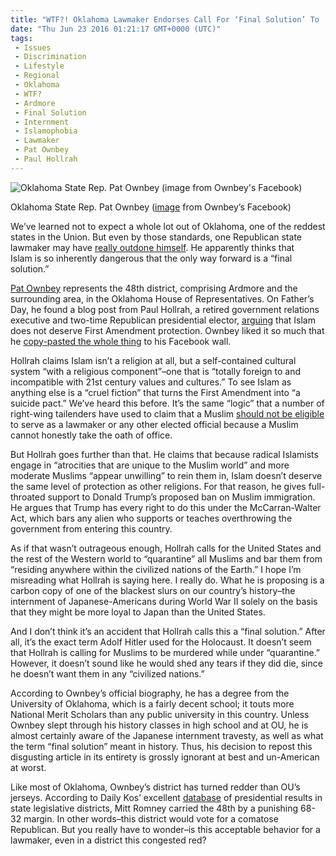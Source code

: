 ```yaml
---
title: "WTF?! Oklahoma Lawmaker Endorses Call For ‘Final Solution’ To ‘Radical Islam’"
date: "Thu Jun 23 2016 01:21:17 GMT+0000 (UTC)"
tags: 
 - Issues
 - Discrimination
 - Lifestyle
 - Regional
 - Oklahoma
 - WTF?
 - Ardmore
 - Final Solution
 - Internment
 - Islamophobia
 - Lawmaker
 - Pat Ownbey
 - Paul Hollrah
---
```

<p><!--OffDef--></p><p><!--Ads1--></p><div id="attachment_138711" style="width: 610px" class="wp-caption aligncenter"><img class="size-large wp-image-138711" src="//i1.wp.com/cdn.liberalamerica.org/wp-content/uploads/2016/06/Pat-Ownbey-600x450.jpg?resize=600%2C450" alt="Oklahoma State Rep. Pat Ownbey (image from Ownbey&apos;s Facebook)" srcset="//cdn.liberalamerica.org/wp-content/uploads/2016/06/Pat-Ownbey.jpg 600w, //cdn.liberalamerica.org/wp-content/uploads/2016/06/Pat-Ownbey.jpg 64w, //cdn.liberalamerica.org/wp-content/uploads/2016/06/Pat-Ownbey.jpg 350w, //cdn.liberalamerica.org/wp-content/uploads/2016/06/Pat-Ownbey.jpg 768w, //cdn.liberalamerica.org/wp-content/uploads/2016/06/Pat-Ownbey.jpg 795w, //cdn.liberalamerica.org/wp-content/uploads/2016/06/Pat-Ownbey.jpg 960w" sizes="(max-width: 600px) 100vw, 600px" data-recalc-dims="1">
<p class="wp-caption-text">Oklahoma State Rep. Pat Ownbey (<a href="https://www.facebook.com/photo.php?fbid=10205031940541372&amp;set=a.1178375622730.2025973.1328335694&amp;type=3&amp;permPage=1" onclick="__gaTracker(&apos;send&apos;, &apos;event&apos;, &apos;outbound-article&apos;, &apos;https://www.facebook.com/photo.php?fbid=10205031940541372&amp;set=a.1178375622730.2025973.1328335694&amp;type=3&amp;permPage=1&apos;, &apos;image&apos;);">image</a> from Ownbey&#x2019;s Facebook)</p>
</div><p>We&#x2019;ve learned not to expect a whole lot out of Oklahoma, one of the reddest states in the Union. But even by those standards, one Republican state lawmaker may have <a href="http://thinkprogress.org/politics/2016/06/21/3790697/oklahoma-lawmaker-islam-final-solution/" onclick="__gaTracker(&apos;send&apos;, &apos;event&apos;, &apos;outbound-article&apos;, &apos;http://thinkprogress.org/politics/2016/06/21/3790697/oklahoma-lawmaker-islam-final-solution/&apos;, &apos;really outdone himself&apos;);">really outdone himself</a>. He apparently thinks that Islam&#xA0;is so inherently dangerous that the only way forward is a &#x201C;final solution.&#x201D;</p><p><a href="http://www.okhouse.gov/District.aspx?District=48" onclick="__gaTracker(&apos;send&apos;, &apos;event&apos;, &apos;outbound-article&apos;, &apos;http://www.okhouse.gov/District.aspx?District=48&apos;, &apos;Pat Ownbey&apos;);">Pat Ownbey</a> represents the 48th district, comprising Ardmore and the surrounding area, in the Oklahoma House of Representatives. On Father&#x2019;s Day, he found a blog post from Paul Hollrah, a retired government relations executive and two-time Republican presidential elector, <a href="http://www.orderofephors.com/?p=2350" onclick="__gaTracker(&apos;send&apos;, &apos;event&apos;, &apos;outbound-article&apos;, &apos;http://www.orderofephors.com/?p=2350&apos;, &apos;arguing&apos;);">arguing</a> that Islam does not deserve First Amendment protection. Ownbey liked it so much that he <a href="https://www.facebook.com/pat.ownbey/posts/10206644960185855" onclick="__gaTracker(&apos;send&apos;, &apos;event&apos;, &apos;outbound-article&apos;, &apos;https://www.facebook.com/pat.ownbey/posts/10206644960185855&apos;, &apos;copy-pasted the whole thing&apos;);">copy-pasted the whole thing</a> to his Facebook wall.</p><p>Hollrah claims&#xA0;Islam isn&#x2019;t a religion at all, but a self-contained cultural system &#x201C;with a religious component&#x201D;&#x2013;one that is &#x201C;totally foreign to and incompatible with 21st century values and cultures.&#x201D; To see Islam as anything else is a &#x201C;cruel fiction&#x201D; that turns the First Amendment into &#x201C;a suicide pact.&#x201D;&#xA0;We&#x2019;ve heard this before. It&#x2019;s the same &#x201C;logic&#x201D; that a number of right-wing tailenders have used to claim that&#xA0;a Muslim <a href="http://www.liberalamerica.org/2015/02/24/larry-klayman-thinks-obama-cant-honestly-take-oath-of-office-because-hes-a-muslim/">should not be eligible</a> to serve as a lawmaker or any other elected official because a Muslim cannot honestly take the oath of office.</p><p>But Hollrah goes further than that. He claims that because radical Islamists engage in &#x201C;atrocities that are unique to the Muslim world&#x201D; and more moderate Muslims &#x201C;appear unwilling&#x201D; to rein them in, Islam doesn&#x2019;t deserve the same level of protection as other religions. For that reason, he gives full-throated support to Donald Trump&#x2019;s proposed ban on Muslim immigration. He argues that Trump has every right to do this under the McCarran-Walter Act, which bars any alien who supports or teaches overthrowing the government from entering this country.</p><p>As if that wasn&#x2019;t outrageous enough, Hollrah calls for the United States and the rest of the Western world to&#xA0;&#x201C;quarantine&#x201D; all Muslims and bar them from &#x201C;residing anywhere within the civilized nations of the Earth.&#x201D;&#xA0;I hope I&#x2019;m misreading what Hollrah is saying here. I really do. What he is proposing is a carbon copy of one of the&#xA0;blackest slurs&#xA0;on our country&#x2019;s history&#x2013;the internment of Japanese-Americans during World War II solely on the basis that they might be more loyal to Japan than the United States.</p><p>And I don&#x2019;t think it&#x2019;s an accident that Hollrah calls this a &#x201C;final solution.&#x201D; After all, it&#x2019;s the exact term Adolf Hitler used for the Holocaust. It doesn&#x2019;t seem that Hollrah is calling for Muslims to be murdered while under &#x201C;quarantine.&#x201D; However, it doesn&#x2019;t sound like he would shed any tears if they did die, since he doesn&#x2019;t want them in any &#x201C;civilized nations.&#x201D;</p><p>According to Ownbey&#x2019;s&#xA0;official biography, he has a degree from the University of Oklahoma, which is a fairly decent school; it touts more National Merit Scholars than any public university in this country.&#xA0;Unless Ownbey slept through his history classes in high school and at OU, he is almost certainly aware of the Japanese internment travesty, as well as what the term &#x201C;final solution&#x201D; meant in history. Thus, his decision to repost this disgusting article in its entirety is grossly ignorant at best and un-American at worst.</p><p><!--Ads2--></p><p>Like most of Oklahoma, Ownbey&#x2019;s district has turned&#xA0;redder than OU&#x2019;s jerseys. According to Daily Kos&#x2019; excellent <a href="https://docs.google.com/spreadsheets/d/1YZRfFiCDBEYB7M18fDGLH8IrmyMQGdQKqpOu9lLvmdo/edit#gid=314107695" onclick="__gaTracker(&apos;send&apos;, &apos;event&apos;, &apos;outbound-article&apos;, &apos;https://docs.google.com/spreadsheets/d/1YZRfFiCDBEYB7M18fDGLH8IrmyMQGdQKqpOu9lLvmdo/edit#gid=314107695&apos;, &apos;database&apos;);">database</a> of presidential results in state legislative districts, Mitt Romney carried the 48th by a punishing 68-32 margin. In other words&#x2013;this district would vote for a comatose Republican. But you really have to wonder&#x2013;is this acceptable behavior for a lawmaker, even in a district this congested red?</p>
